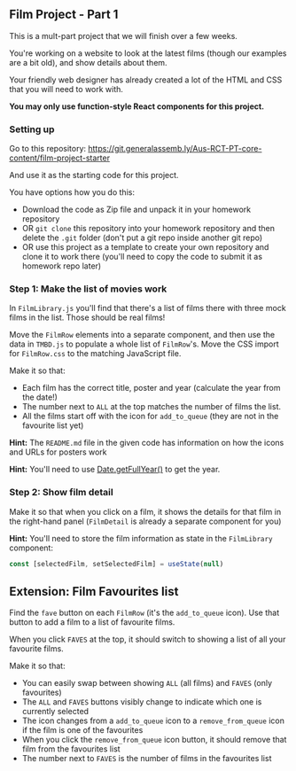 ## Film Project - Part 1

This is a mult-part project that we will finish over a few weeks.

You're working on a website to look at the latest films (though our examples are a bit old), and show details about them.

Your friendly web designer has already created a lot of the HTML and CSS that you will need to work with.

**You may only use function-style React components for this project.**

### Setting up

Go to this repository: https://git.generalassemb.ly/Aus-RCT-PT-core-content/film-project-starter

And use it as the starting code for this project.

You have options how you do this:
 - Download the code as Zip file and unpack it in your homework repository
 - OR `git clone` this repository into your homework repository and then delete the `.git` folder (don't put a git repo inside another git repo)
 - OR use this project as a template to create your own repository and clone it to work there (you'll need to copy the code to submit it as homework repo later)

### Step 1: Make the list of movies work
 
In `FilmLibrary.js` you'll find that there's a list of films there with three mock films in the list. Those should be real films!

Move the `FilmRow` elements into a separate component, and then use the data in `TMBD.js` to populate a whole list of `FilmRow`'s. Move the CSS import for `FilmRow.css` to the matching JavaScript file.

Make it so that:
 - Each film has the correct title, poster and year (calculate the year from the date!)
 - The number next to `ALL` at the top matches the number of films the list.
 - All the films start off with the icon for `add_to_queue` (they are not in the favourite list yet)

**Hint:** The `README.md` file in the given code has information on how the icons and URLs for posters work

**Hint:** You'll need to use [Date.getFullYear()](https://developer.mozilla.org/en-US/docs/Web/JavaScript/Reference/Global_Objects/Date/getFullYear) to get the year.

### Step 2: Show film detail

Make it so that when you click on a film, it shows the details for that film in the right-hand panel (`FilmDetail` is already a separate component for you)

**Hint:** You'll need to store the film information as state in the `FilmLibrary` component:

```js
const [selectedFilm, setSelectedFilm] = useState(null)
```


## Extension: Film Favourites list

Find the `fave` button on each `FilmRow` (it's the `add_to_queue` icon). Use that button to add a film to a list of favourite films.

When you click `FAVES` at the top, it should switch to showing a list of all your favourite films.

Make it so that:
 - You can easily swap between showing `ALL` (all films) and `FAVES` (only favourites)
 - The `ALL` and `FAVES` buttons visibly change to indicate which one is currently selected
 - The icon changes from a `add_to_queue` icon to a `remove_from_queue` icon if the film is one of the favourites
 - When you click the `remove_from_queue` icon button, it should remove that film from the favourites list
 - The number next to `FAVES` is the number of films in the favourites list